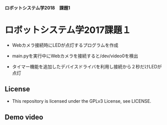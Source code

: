 #### ロボットシステム学2018　課題1
# ロボットシステム学2017課題１

* Webカメラ接続時にLEDが点灯するプログラムを作成

* main.pyを実行中にWebカメラを接続すると/dev/video0を検出

* タイマー機能を追加したデバイスドライバを利用し接続から２秒だけLEDが点灯

## License

* This repository is licensed under the GPLv3 License, see LICENSE.

## Demo video
